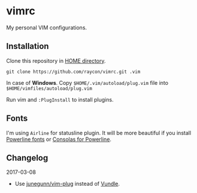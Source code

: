 # vimrc

My personal VIM configurations.

## Installation

Clone this repository in [HOME directory](https://en.wikipedia.org/wiki/Home_directory).

    git clone https://github.com/raycon/vimrc.git .vim

In case of **Windows**. Copy `$HOME/.vim/autoload/plug.vim` file into `$HOME/vimfiles/autoload/plug.vim`

Run vim and `:PlugInstall` to install plugins.

## Fonts

I'm using `Airline` for statusline plugin. It will be more beautiful if you install [Powerline fonts](https://github.com/powerline/fonts) or [Consolas for Powerline](https://github.com/runsisi/consolas-font-for-powerline).

## Changelog

2017-03-08

- Use [junegunn/vim-plug](https://github.com/junegunn/vim-plug) instead of [Vundle](https://github.com/VundleVim/Vundle.vim).